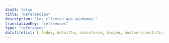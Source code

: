 ```yaml
---
draft: false
title: "Referencias"
description: "Los clientes que ayudamos."
translationKey: "references"
type: "references"
datafilelist: [ fedex, deloitte, salesforce, biogen, boston-scientific, google, disney, wbg, ashoka, lacoste, business-france, safran, colombus-consulting, edf, loreal, pierre-fabre, insead, em-lyon ]
---
```

